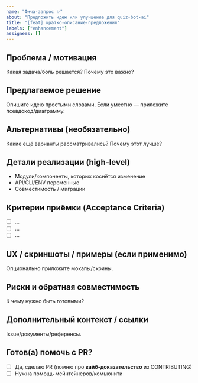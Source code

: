 ```yaml
---
name: "Фича-запрос ✨"
about: "Предложить идею или улучшение для quiz-bot-ai"
title: "[feat] кратко-описание-предложения"
labels: ["enhancement"]
assignees: []
---
```


## Проблема / мотивация
Какая задача/боль решается? Почему это важно?

## Предлагаемое решение
Опишите идею простыми словами. Если уместно — приложите псевдокод/диаграмму.

## Альтернативы (необязательно)
Какие ещё варианты рассматривались? Почему этот лучше?

## Детали реализации (high-level)
- Модули/компоненты, которых коснётся изменение
- API/CLI/ENV переменные
- Совместимость / миграции

## Критерии приёмки (Acceptance Criteria)
- [ ] …
- [ ] …
- [ ] …

## UX / скриншоты / примеры (если применимо)
Опционально приложите мокапы/скрины.

## Риски и обратная совместимость
К чему нужно быть готовыми?

## Дополнительный контекст / ссылки
Issue/документы/референсы.

## Готов(а) помочь с PR?
- [ ] Да, сделаю PR (помню про **вайб-доказательство** из CONTRIBUTING)
- [ ] Нужна помощь мейнтейнеров/комьюнити
